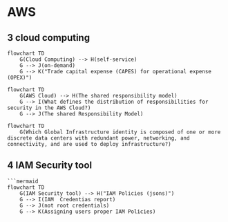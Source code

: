 # AWS


## 3 cloud computing
```mermaid
flowchart TD
    G(Cloud Computing) --> H(self-service)
    G --> J(on-demand)
    G --> K("Trade capital expense (CAPES) for operational expense (OPEX)")
```
```mermaid
flowchart TD
    G(AWS Cloud) --> H(The shared responsibility model)
    G --> I(What defines the distribution of responsibilities for security in the AWS Cloud?)
    G --> J(The shared Responsibility Model)
```
```mermaid
flowchart TD
    G(Which Global Infrastructure identity is composed of one or more discrete data centers with redundant power, networking, and connectivity, and are used to deploy infrastructure?)
```

## 4 IAM Security tool
```mermaid
```mermaid
flowchart TD
    G(IAM Security tool) --> H("IAM Policies (jsons)")
    G --> I(IAM  Credentias report)
    G --> J(not root credentials)
    G --> K(Assigning users proper IAM Policies)
```
